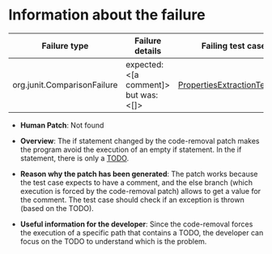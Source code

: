 # Information about the failure

| Failure type | Failure details | Failing test case | Changed file by jKali |
|--------------|-------------------|----------------------------|------------|
| org.junit.ComparisonFailure | expected:<[a comment]> but was:<[]> | [PropertiesExtractionTest.java](https://github.com/repairnator/repairnator-experiments/blob/7c636fce09c8b9c1c595f96c73063e3ff4332257/domain/src/test/java/org/hesperides/domain/modules/commands/PropertiesExtractionTest.java#L44) | [Property.java](https://github.com/repairnator/repairnator-experiments/blob/7c636fce09c8b9c1c595f96c73063e3ff4332257/domain/src/main/java/org/hesperides/domain/templatecontainers/entities/Property.java#L127) |

- **Human Patch**: Not found

- **Overview**: The if statement changed by the code-removal patch makes the program avoid the execution of an empty if statement. In the if statement, there is only a [TODO](https://github.com/repairnator/repairnator-experiments/blob/7c636fce09c8b9c1c595f96c73063e3ff4332257/domain/src/main/java/org/hesperides/domain/templatecontainers/entities/Property.java#L127-L129).
- **Reason why the patch has been generated**: The patch works because the test case expects to have a comment, and the else branch (which execution is forced by the code-removal patch) allows to get a value for the comment. The test case should check if an exception is thrown (based on the TODO).
- **Useful information for the developer**: Since the code-removal forces the execution of a specific path that contains a TODO, the developer can focus on the TODO to understand which is the problem.
